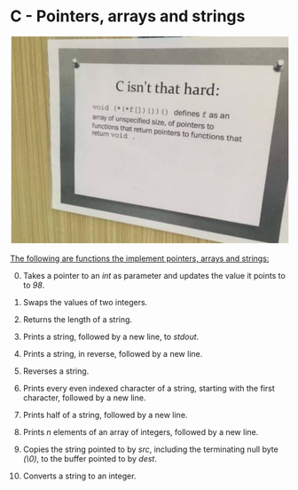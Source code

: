 # C - Pointers, arrays and strings
![Snaphot](Snapshot.PNG)  

<u>The following are functions the implement pointers, arrays and strings:</u>

0. Takes a pointer to an _int_ as parameter and updates the value it points to to _98_.

1. Swaps the values of two integers.

2. Returns the length of a string.

3. Prints a string, followed by a new line, to _stdout_.

4. Prints a string, in reverse, followed by a new line.

5. Reverses a string.

6. Prints every even indexed character of a string, starting with the first character, followed by a new line.

7. Prints half of a string, followed by a new line.

8. Prints _n_ elements of an array of integers, followed by a new line.

9. Copies the string pointed to by _src_, including the terminating null byte _(\0)_, to the buffer pointed to by _dest_.

100. Converts a string to an integer.
